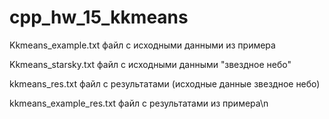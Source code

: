 # cpp_hw_15_kkmeans

Kkmeans_example.txt	      файл с исходными данными из примера

Kkmeans_starsky.txt	      файл с исходными данными "звездное небо"

kkmeans_res.txt           файл с результатами (исходные данные звездное небо)

kkmeans_example_res.txt   файл с результатами из примера\n


